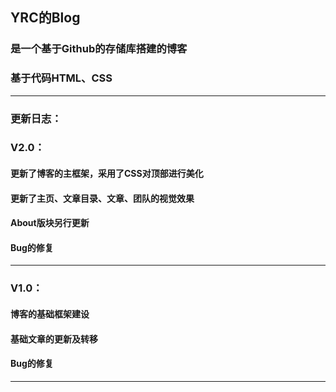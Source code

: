 ## YRC的Blog
### 是一个基于Github的存储库搭建的博客
### 基于代码HTML、CSS
------------------------------
### 更新日志：
### V2.0：
#### 更新了博客的主框架，采用了CSS对顶部进行美化
#### 更新了主页、文章目录、文章、团队的视觉效果
#### About版块另行更新
#### Bug的修复
------------------------------
### V1.0：
#### 博客的基础框架建设
#### 基础文章的更新及转移
#### Bug的修复
------------------------------
